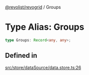 [@revolist/revogrid](README.md) / Groups

# Type Alias: Groups

```ts
type Groups: Record<any, any>;
```

## Defined in

[src/store/dataSource/data.store.ts:26](https://github.com/revolist/revogrid/blob/7eb028636fe9635cf32f3cf0775076c9e2dde053/src/store/dataSource/data.store.ts#L26)
